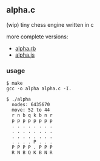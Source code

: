 ## alpha.c

(wip) tiny chess engine written in c

more complete versions:
- [alpha.rb](https://github.com/smichaelrogers/alpha.rb)
- [alpha.js](https://github.com/smichaelrogers/alpha.js)


### usage

```shell
$ make
gcc -o alpha alpha.c -I.

$ ./alpha
  nodes: 6435670
  move: 52 to 44
  r n b q k b n r
  p p p p p p p p
  . . . . . . . .
  . . . . . . . .
  . . . . . . . .
  . . . . P . . .
  P P P P . P P P
  R N B Q K B N R
```

